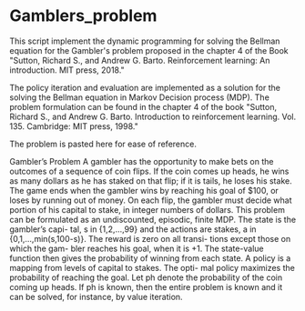 # Gamblers_problem
  This script implement the dynamic programming for solving the Bellman equation for the Gambler's problem proposed in the chapter 4 of the Book  "Sutton, Richard S., and Andrew G. Barto. Reinforcement learning: An introduction. MIT press, 2018."

  The policy iteration and evaluation are implemented as a solution for the solving the Bellman equation in Markov Decision process (MDP). The problem formulation can be found in the chapter 4 of the book "Sutton, Richard S., and Andrew G. Barto. Introduction to reinforcement learning. Vol. 135. Cambridge: MIT press, 1998."

The problem is pasted here for ease of reference.

  Gambler’s Problem A gambler has the opportunity to make bets on the outcomes of a sequence of coin flips. If the coin comes up heads, he wins as many dollars as he has staked on that flip; if it is tails, he loses his stake. The game ends when the gambler wins by reaching his goal of $100, or loses by running out of money. On each flip, the gambler must decide what portion of his capital to stake, in integer numbers of dollars. This problem can be formulated as an undiscounted, episodic, finite MDP. The state is the gambler’s capi-
tal, s in {1,2,...,99} and the actions are stakes, a in {0,1,...,min(s,100-s)}. The reward is zero on all transi- tions except those on which the gam- bler reaches his goal, when it is +1. The state-value function then gives the probability of winning from each state. A policy is a mapping from levels of capital to stakes. The opti- mal policy maximizes the probability of reaching the goal. Let ph denote the probability of the coin coming up heads. If ph is known, then the entire problem is known and it can be solved, for instance, by value iteration. 

